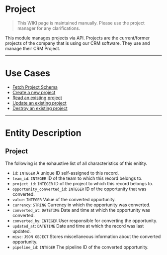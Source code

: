 # Project

> This WIKI page is maintained manually. Please use the project manager for any clarifications.

This module manages projects via API. Projects are the current/former projects of
the company that is using our CRM software. They use and manage their CRM Project.

---

# Use Cases

- [Fetch Project Schema](./get_schema.md)
- [Create a new project](./new_project.md)
- [Read an existing project](./read_project.md)
- [Update an existing project](./update_project.md)
- [Destroy an existing project](./destroy_project.md)

---

# Entity Description

## Project

The following is the exhaustive list of all characteristics of this enitity.

* `id`: `INTEGER`
  A unique ID self-assigned to this record.
* `team_id`: `INTEGER`
  ID of the team to which this record belongs to.
* `project_id`: `INTEGER`
  ID of the project to which this record belongs to.
* `opportunity_converted_id`: `INTEGER`
  ID of the opportunity that was converted.
* `value`: `INTEGER`
  Value of the converted opportunity.
* `currency`: `STRING`
  Currency in which the opportunity was converted.
* `converted_at`: `DATETIME`
  Date and time at which the opportunity was converted.
* `converted_by`: `INTEGER`
  User responsible for converting the opportunity.
* `updated_at`: `DATETIME`
  Date and time at which the record was last updated.
* `misc`: `JSON OBJECT`
  Stores miscellaneous information about the converted opportunity.
* `pipeline_id`: `INTEGER`
  The pipeline ID of the converted opportunity.
